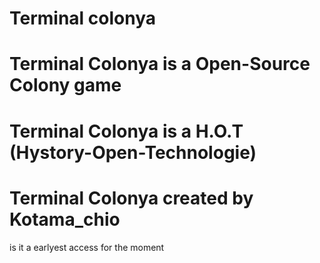 # Terminal colonya
# Terminal Colonya is a Open-Source Colony game 
# Terminal Colonya is a H.O.T (Hystory-Open-Technologie)
# Terminal Colonya created by Kotama_chio 
is it a earlyest access for the moment 
